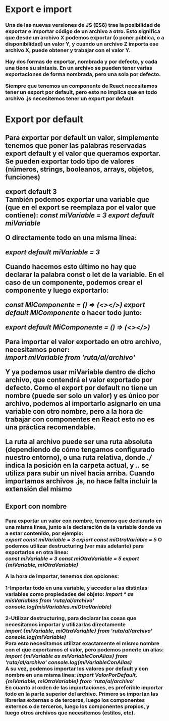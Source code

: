 <h1>Export e import</h1>
<h3>
Una de las nuevas versiones de JS (ES6) trae la posibilidad de exportar e importar código de un archivo a otro. Esto significa que desde un archivo X podemos exportar (o poner pública, o a disponibilidad) un valor Y, y cuando un archivo Z importa ese archivo X, puede obtener y trabajar con el valor Y.

Hay dos formas de exportar, nombrada y por defecto, y cada una tiene su sintaxis. En un archivo se pueden tener varias exportaciones de forma nombrada, pero una sola por defecto.

Siempre que tenemos un componente de React necesitamos tener un export por default, pero esto no implica que en todo archivo .js necesitemos tener un export por default</h3>

<h1> Export por default</h1> <h2>
Para exportar por default un valor, simplemente tenemos que poner las palabras reservadas export default y el valor que queramos exportar. Se pueden exportar todo tipo de valores (números, strings, booleanos, arrays, objetos, funciones)

<strong>export default 3</strong> 
<br>
También podemos exportar una variable que (que en el export se reemplaza por el valor que contiene):
<i> const miVariable = 3
export default miVariable</i>

O directamente todo en una misma línea:

<i>export default miVariable = 3 </i>

Cuando hacemos esto último no hay que declarar la palabra const o let de la variable. En el caso de un componente, podemos crear el componente y luego exportarlo:

<i>const MiComponente = () => (<></>)
export default MiComponente</i>
o hacer todo junto:

<i>export default MiComponente = () => (<></>)</i>

Para importar el valor exportado en otro archivo, necesitamos poner: <br>
<i>import miVariable from 'ruta/al/archivo'</i>

Y ya podemos usar miVariable dentro de dicho archivo, que contendrá el valor exportado por defecto. Como el export por default no tiene un nombre (puede ser solo un valor) y es único por archivo, podemos al importarlo asignarlo en una variable con otro nombre, pero a la hora de trabajar con componentes en React esto no es una práctica recomendable.

La ruta al archivo puede ser una ruta absoluta (dependiendo de cómo tengamos configurado nuestro entorno), o una ruta relativa, donde  <i>./</i> indica la posición en la carpeta actual, y <i>..</i> se utiliza para subir un nivel hacia arriba. Cuando importamos archivos .js, no hace falta incluir la extensión del mismo
<h3>
<h2>Export con nombre</h2>
<h3>Para exportar un valor con nombre, tenemos que declararlo en una misma línea, junto a la declaración de la variable donde va a estar contenido, por ejemplo:
<br>
<i>export const miVariable = 3
export const miOtraVariable = 5</i> O podemos utilizar destructuring (ver más adelante) para exportarlos en otra línea: <br> <i>const miVariable = 3
const miOtraVariable = 5
export {miVariable, miOtraVariable}</i>

A la hora de importar, tenemos dos opciones:

1-Importar todo en una variable, y acceder a las distintas variables como propiedades del objeto:
<i>import * as misVariables from 'ruta/al/archivo'
console.log(misVariables.miOtraVariable) </i>

2-Utilizar destructuring, para declarar las cosas que necesitamos importar y utilizarlas directamente
<br>
<i>import {miVariable, miOtraVariable} from 'ruta/al/archivo'
console.log(miVariable)</i>
<br>
Para esto necesitamos utilizar exactamente el mismo nombre con el que exportamos el valor, pero podemos ponerle un alias:
<br>
<i>import {miVariable as miVariableConAlias} from 'ruta/al/archivo'
console.log(miVariableConAlias)</i> <br>
A su vez, podemos importar los valores por default y con nombre en una misma línea:
<i>import ValorPorDefault, {miVariable, miOtraVariable} from 'ruta/al/archivo'</i>
<br>
En cuanto al orden de las importaciones, es preferible importar todo en la parte superior del archivo. Primero se importan las librerías externas o de terceros, luego los componentes externos o de terceros, luego los componentes propios, y luego otros archivos que necesitemos (estilos, etc).

</h3>